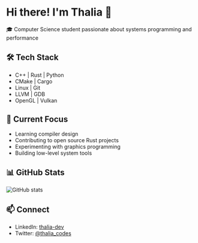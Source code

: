 # Hi there! I'm Thalia 👋

🎓 Computer Science student passionate about systems programming and performance

## 🛠️ Tech Stack
- C++ | Rust | Python
- CMake | Cargo
- Linux | Git
- LLVM | GDB
- OpenGL | Vulkan

## 🔭 Current Focus
- Learning compiler design
- Contributing to open source Rust projects
- Experimenting with graphics programming
- Building low-level system tools

## 📊 GitHub Stats
![GitHub stats](https://github-readme-stats.vercel.app/api?username=thalia&show_icons=true&theme=dracula)

## 📫 Connect
- LinkedIn: [thalia-dev](https://linkedin.com/in/thalia-dev)
- Twitter: [@thalia_codes](https://twitter.com/thalia_codes)
